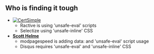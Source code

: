 ## Who is finding it tough

- [![CertSimple](images/CertSimple.png)](https://certsimple.com)
  - Ractive is using 'unsafe-eval' scripts
  - Selectize using 'unsafe-inline' CSS
- **[Scott Helme](https://scotthelme.co.uk/)**
  - modpagespeed is adding data: and 'unsafe-eval' script usage
  - Disqus requires 'unsafe-eval' and 'unsafe-inline' CSS

